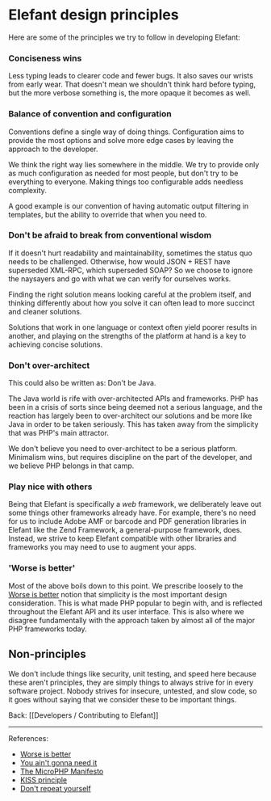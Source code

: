# Elefant design principles

Here are some of the principles we try to follow in developing Elefant:

### Conciseness wins

Less typing leads to clearer code and fewer bugs. It also saves our wrists from early wear. That doesn't mean we shouldn't think hard before typing, but the more verbose something is, the more opaque it becomes as well.

### Balance of convention and configuration

Conventions define a single way of doing things. Configuration aims to provide the most options and solve more edge cases by leaving the approach to the developer.

We think the right way lies somewhere in the middle. We try to provide only as much configuration as needed for most people, but don't try to be everything to everyone. Making things too configurable adds needless complexity.

A good example is our convention of having automatic output filtering in templates, but the ability to override that when you need to.

### Don't be afraid to break from conventional wisdom

If it doesn't hurt readability and maintainability, sometimes the status quo needs to be challenged. Otherwise, how would JSON + REST have superseded XML-RPC, which superseded SOAP? So we choose to ignore the naysayers and go with what we can verify for ourselves works.

Finding the right solution means looking careful at the problem itself, and thinking differently about how you solve it can often lead to more succinct and cleaner solutions.

Solutions that work in one language or context often yield poorer results in another, and playing on the strengths of the platform at hand is a key to achieving concise solutions.

### Don't over-architect

This could also be written as: Don't be Java.

The Java world is rife with over-architected APIs and frameworks. PHP has been in a crisis of sorts since being deemed not a serious language, and the reaction has largely been to over-architect our solutions and be more like Java in order to be taken seriously. This has taken away from the simplicity that was PHP's main attractor.

We don't believe you need to over-architect to be a serious platform. Minimalism wins, but requires discipline on the part of the developer, and we believe PHP belongs in that camp.

### Play nice with others

Being that Elefant is specifically a *web* framework, we deliberately leave out some things other frameworks already have. For example, there's no need for us to include Adobe AMF or barcode and PDF generation libraries in Elefant like the Zend Framework, a general-purpose framework, does. Instead, we strive to keep Elefant compatible with other libraries and frameworks you may need to use to augment your apps.

### 'Worse is better'

Most of the above boils down to this point. We prescribe loosely to the [Worse is better](http://en.wikipedia.org/wiki/Worse_is_better) notion that simplicity is the most important design consideration. This is what made PHP popular to begin with, and is reflected throughout the Elefant API and its user interface. This is also where we disagree fundamentally with the approach taken by almost all of the major PHP frameworks today.

## Non-principles

We don't include things like security, unit testing, and speed here because these aren't principles, they are simply things to always strive for in every software project. Nobody strives for insecure, untested, and slow code, so it goes without saying that we consider these to be important things.

Back: [[Developers / Contributing to Elefant]]

----

References:

* [Worse is better](http://en.wikipedia.org/wiki/Worse_is_better)
* [You ain't gonna need it](http://en.wikipedia.org/wiki/You_ain't_gonna_need_it)
* [The MicroPHP Manifesto](http://microphp.org/)
* [KISS principle](http://en.wikipedia.org/wiki/KISS_principle)
* [Don't repeat yourself](http://en.wikipedia.org/wiki/Don%27t_repeat_yourself)

